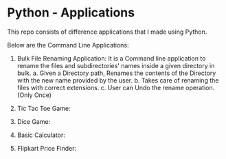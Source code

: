 # Python - Applications
This repo consists of difference applications that I made using Python.

Below are the Command Line Applications:
1. Bulk File Renaming Application: It is a Command line application to rename the files and subdirectories' names inside a given directory in bulk.
    a. Given a Directory path, Renames the contents of the Directory with the new name provided by the user.
    b. Takes care of renaming the files with correct extensions.
    c. User can Undo the rename operation.(Only Once)
  
2. Tic Tac Toe Game:
3. Dice Game:
4. Basic Calculator: 
5. Flipkart Price Finder:
